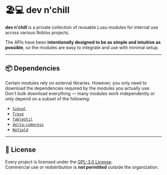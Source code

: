 # 🏖️💻 dev n'chill

**dev n'chill** is a private collection of reusable Luau modules for internal use across various Roblox projects.<br>

The APIs have been **intentionally designed to be as simple and intuitive as possible**, so the modules are easy to integrate and use with minimal setup.

---

## 📦 Dependencies

Certain modules rely on external libraries.
However, you only need to download the dependencies required by the modules you actually use.
Don't bulk download everything — many modules work independently or only depend on a subset of the following:

- [`Signal`](https://github.com/Sleitnick/RbxUtil/blob/main/modules/signal/init.luau)
- [`Trove`](https://github.com/Sleitnick/RbxUtil/blob/main/modules/trove/init.luau)
- [`TableUtil`](https://github.com/Sleitnick/RbxUtil/blob/365273e6f051f15a29f5b74520f34648c40f6dd0/modules/table-util/init.luau)
- [`delta-compress`](https://github.com/nezuo/delta-compress)
- [`NoYield`](https://github.com/Roblox/rodux/blob/2ea111e5695dddaefcfb5d67bcbb1095fff1b069/src/NoYield.lua)

---

## 📜 License

Every project is licensed under the [GPL-3.0 License](./LICENSE).  
Commercial use or redistribution is **not permitted** outside the organization.
